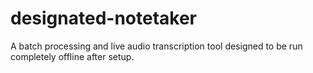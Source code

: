 # designated-notetaker
A batch processing and live audio transcription tool designed to be run completely offline after setup. 
